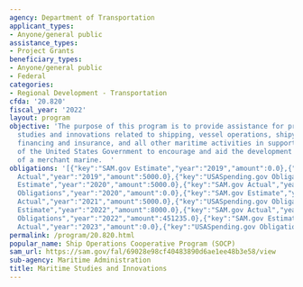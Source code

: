 ```yaml
---
agency: Department of Transportation
applicant_types:
- Anyone/general public
assistance_types:
- Project Grants
beneficiary_types:
- Anyone/general public
- Federal
categories:
- Regional Development - Transportation
cfda: '20.820'
fiscal_year: '2022'
layout: program
objective: 'The purpose of this program is to provide assistance for projects involving
  studies and innovations related to shipping, vessel operations, shipyards, maritime
  financing and insurance, and all other maritime activities in support of the policy
  of the United States Government to encourage and aid the development and maintenance
  of a merchant marine.  '
obligations: '[{"key":"SAM.gov Estimate","year":"2019","amount":0.0},{"key":"SAM.gov
  Actual","year":"2019","amount":5000.0},{"key":"USASpending.gov Obligations","year":"2019","amount":0.0},{"key":"SAM.gov
  Estimate","year":"2020","amount":5000.0},{"key":"SAM.gov Actual","year":"2020","amount":5000.0},{"key":"USASpending.gov
  Obligations","year":"2020","amount":0.0},{"key":"SAM.gov Estimate","year":"2021","amount":5000.0},{"key":"SAM.gov
  Actual","year":"2021","amount":5000.0},{"key":"USASpending.gov Obligations","year":"2021","amount":18988.5},{"key":"SAM.gov
  Estimate","year":"2022","amount":8000.0},{"key":"SAM.gov Actual","year":"2022","amount":8000.0},{"key":"USASpending.gov
  Obligations","year":"2022","amount":451235.0},{"key":"SAM.gov Estimate","year":"2023","amount":235000.0},{"key":"SAM.gov
  Actual","year":"2023","amount":0.0},{"key":"USASpending.gov Obligations","year":"2023","amount":0.0}]'
permalink: /program/20.820.html
popular_name: Ship Operations Cooperative Program (SOCP)
sam_url: https://sam.gov/fal/69028e98cf40483890d6ae1ee48b3e58/view
sub-agency: Maritime Administration
title: Maritime Studies and Innovations
---
```

